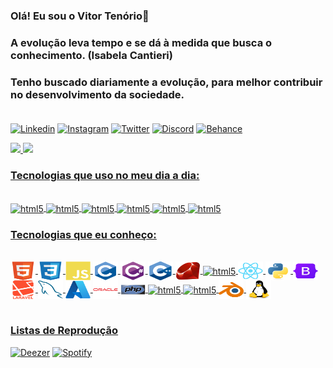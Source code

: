 ### Olá! Eu sou o Vitor Tenório👋

### A evolução leva tempo e se dá à medida que busca o conhecimento. (Isabela Cantieri)

### Tenho buscado diariamente a evolução, para melhor contribuir no desenvolvimento da sociedade.  </br></br>

[![Linkedin](https://img.shields.io/badge/LinkedIn-0077B5?style=for-the-badge&logo=linkedin&logoColor=white)](https://www.linkedin.com/in/vitor-mendes-abb71ba7/)
[![Instagram](https://img.shields.io/badge/Instagram-E4405F?style=for-the-badge&logo=instagram&logoColor=white)](https://www.instagram.com/21mendes.tenorio/)
[![Twitter](https://img.shields.io/badge/Twitter-1DA1F2?style=for-the-badge&logo=twitter&logoColor=white)]()
[![Discord](https://img.shields.io/badge/Discord-7289DA?style=for-the-badge&logo=discord&logoColor=white)]()
[![Behance](https://img.shields.io/badge/-Behance-blue?style=for-the-badge&logo=behance&logoColor=white)]()

<div>
    <a href="">
    <img height="180em" src="https://github-readme-stats.vercel.app/api?username=DevSecTenorio&show_icons=true&theme=blue-green"/>
    <img height="180em" src="https://github-readme-stats.vercel.app/api/top-langs/?username=DevSecTenorio&theme=blue-green"/>
</div>

### Tecnologias que uso no meu dia a dia:
<div style="display:inline_block"><br/>
    <img align="center" alt="html5" src="https://img.shields.io/badge/HTML5-E34F26?style=for-the-badge&logo=html5&logoColor=white"/>
    <img align="center" alt="html5" src="https://img.shields.io/badge/CSS3-1572B6?style=for-the-badge&logo=css3&logoColor=white"/>
    <img align="center" alt="html5" src="https://img.shields.io/badge/Ruby-CC342D?style=for-the-badge&logo=ruby&logoColor=white"/>
    <img align="center" alt="html5" src="https://img.shields.io/badge/Ruby_on_Rails-CC0000?style=for-the-badge&logo=ruby-on-rails&logoColor=white"/>
    <img align="center" alt="html5" src="https://img.shields.io/badge/React-20232A?style=for-the-badge&logo=react&logoColor=61DAFB"/>
    <img align="center" alt="html5" src="https://img.shields.io/badge/MySQL-00000F?style=for-the-badge&logo=mysql&logoColor=white"/>
</div>
          

### Tecnologias que eu conheço:
<div style="display:inline_block"><br/>
    <img align="center" alt="Vitor-HTML" height="30" width="40" src="https://raw.githubusercontent.com/devicons/devicon/master/icons/html5/html5-original.svg">
    <img align="center" alt="Vitor-CSS" height="30" width="40" src="https://raw.githubusercontent.com/devicons/devicon/master/icons/css3/css3-original.svg">
    <img align="center" alt="Vitor-Js" height="30" width="40" src="https://raw.githubusercontent.com/devicons/devicon/master/icons/javascript/javascript-plain.svg">
    <img align="center" alt="html5" height="30" width="40" src="https://github.com/devicons/devicon/blob/master/icons/c/c-original.svg"/>
    <img align="center" alt="html5" height="30" width="40" src="https://github.com/devicons/devicon/blob/master/icons/csharp/csharp-original.svg"/>
    <img align="center" alt="html5" height="30" width="40" src="https://github.com/devicons/devicon/blob/master/icons/cplusplus/cplusplus-original.svg"/>
    <img align="center" alt="html5" height="30" width="40" src="https://github.com/devicons/devicon/blob/master/icons/ruby/ruby-original.svg"/>
    <img align="center" alt="html5" height="30" width="30" src="https://pbs.twimg.com/media/CZGHPChUAAA3jqE.png:large"/>
    <img align="center" alt="html5" height="30" width="40" src="https://github.com/devicons/devicon/blob/master/icons/react/react-original.svg"/>
    <img align="center" alt="Vitor-Python" height="30" width="40" src="https://raw.githubusercontent.com/devicons/devicon/master/icons/python/python-original.svg">
    <img align="center" alt="html5" height="30" width="40" src="https://github.com/devicons/devicon/blob/master/icons/bootstrap/bootstrap-original.svg"/>
    <img align="center" alt="html5" height="30" width="40" src="https://github.com/devicons/devicon/blob/master/icons/laravel/laravel-plain-wordmark.svg"/>
    <img align="center" alt="html5" height="30" width="40" src="https://github.com/devicons/devicon/blob/master/icons/mysql/mysql-original.svg"/>
    <img align="center" alt="html5" height="30" width="40" src="https://github.com/devicons/devicon/blob/master/icons/azure/azure-original.svg"/>
    <img align="center" alt="html5" height="30" width="40" src="https://github.com/devicons/devicon/blob/master/icons/oracle/oracle-original.svg"/>
    <img align="center" alt="html5" height="30" width="40" src="https://github.com/devicons/devicon/blob/master/icons/php/php-original.svg"/>
    <img align="center" alt="html5" height="30" width="30" src="https://upload.wikimedia.org/wikipedia/commons/thumb/e/e1/Microsoft_Office_SharePoint_%282019%E2%80%93present%29.svg/2097px-Microsoft_Office_SharePoint_%282019%E2%80%93present%29.svg.png"/>
    <img align="center" alt="html5" height="30" width="30" src="https://seeklogo.com/images/I/IFS-logo-173A4409E3-seeklogo.com.png"/>
    <img align="center" alt="html5" height="30" width="40" src="https://github.com/devicons/devicon/blob/master/icons/blender/blender-original.svg"/>
    <img align="center" alt="html5" height="30" width="40" src="https://github.com/devicons/devicon/blob/master/icons/linux/linux-original.svg"/>
 </div><br/>
 
 ### Listas de Reprodução
 
[![Deezer](https://img.shields.io/badge/Deezer-FEAA2D?style=for-the-badge&logo=deezer&logoColor=white)](https://deezer.page.link/Bp4KGTrdYAN8A5yx7)
[![Spotify](https://img.shields.io/badge/Spotify-1ED760?&style=for-the-badge&logo=spotify&logoColor=white)](https://open.spotify.com/playlist/5wjA0yKmsVybilZogO1ThP?si=c3338bc4465147de)
